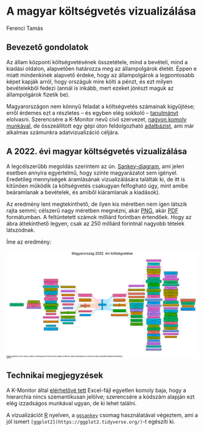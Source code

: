 A magyar költségvetés vizualizálása
================
Ferenci Tamás

## Bevezető gondolatok

Az állam központi költségvetésének összetétele, mind a bevételi, mind a
kiadási oldalon, alapvetően határozza meg az állampolgárok életét. Éppen
e miatt mindenkinek alapvető érdeke, hogy az állampolgárok a
legpontosabb képet kapják arról, hogy országuk mire költi a pénzt, és
ezt milyen bevételekből fedezi (annál is inkább, mert ezeket jórészt
maguk az állampolgárok fizetik be).

Magyarországon nem könnyű feladat a költségvetés számainak kigyűjtése;
erről érdemes ezt a részletes – és egyben elég sokkoló –
[tanulmányt](https://drive.google.com/file/d/1jFdVf9R1cPLt4F3IDmvDG6uOHtzo3pWX/view)
elolvasni. Szerencsére a K-Monitor nevű civil szervezet, [nagyon komoly
munkával](https://k.blog.hu/2021/12/02/a_koltsegvetesi_torveny_egy_mese_most_elmeseljuk),
de összeállított egy gépi úton feldolgozható
[adatbázist](https://koltsegvetes.k-monitor.hu/), ami már alkalmas
számunkra adatvizualizáció céljára.

## A 2022. évi magyar költségvetés vizualizálása

A legcélszerűbb megoldás szerintem az ún.
[Sankey-diagram](https://en.wikipedia.org/wiki/Sankey_diagram), ami
jelen esetben annyira egyértelmű, hogy szinte magyarázatot sem igényel.
Eredetileg mennyiségek áramlásának vizualizálására találták ki, de itt
is kitűnően működik (a költségvetés csakugyan felfogható úgy, mint amibe
beáramlanak a bevételek, és amiből kiáramlanak a kiadások).

Az eredmény lent megtekinthető, de ilyen kis méretben nem igen látszik
rajta semmi; célszerű nagy méretben megnézni, akár
[PNG](MagyarKoltsegvetes2022.png), akár
[PDF](MagyarKoltsegvetes2022.pdf) formátumban. A feltüntetett számok
milliárd forintban értendőek. Hogy az ábra áttekinthető legyen, csak az
250 milliárd forintnál nagyobb tételek látszódnak.

Íme az eredmény:

![](README_files/figure-gfm/unnamed-chunk-1-1.png)<!-- -->

## Technikai megjegyzések

A K-Monitor által [elérhetővé
tett](https://koltsegvetes.k-monitor.hu/budget.xlsx) Excel-fájl egyetlen
komoly baja, hogy a hierarchia nincs szemantikusan jelölve; szerencsére
a kódszám alapján ezt elég izzadságos munkával ugyan, de ki lehet
találni.

A vizualizációt [R](https://www.r-project.org/) nyelven, a
[`ggsankey`](https://github.com/davidsjoberg/ggsankey) csomag
használatával végeztem, ami a jól ismert
`[ggplot2](https://ggplot2.tidyverse.org/)`-t egészíti ki.

